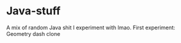 # Java-stuff
A mix of random Java shit I experiment with lmao.
First experiment: Geometry dash clone
